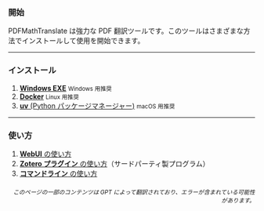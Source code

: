 ### 開始

PDFMathTranslate は強力な PDF 翻訳ツールです。このツールはさまざまな方法でインストールして使用を開始できます。

---

### インストール

1. [**Windows EXE**](./INSTALLATION_winexe.md) <small>Windows 用推奨</small>
2. [**Docker**](./INSTALLATION_docker.md) <small>Linux 用推奨</small>
3. [**uv** (Python パッケージマネージャー)](./INSTALLATION_uv.md) <small>macOS 用推奨</small>

---

### 使い方

1. [**WebUI** の使い方](./USAGE_webui.md)
2. [**Zotero プラグイン** の使い方](https://github.com/guaguastandup/zotero-pdf2zh)（サードパーティ製プログラム）
3. [**コマンドライン** の使い方](./USAGE_commandline.md)

<div align="right"> 
<h6><small>このページの一部のコンテンツは GPT によって翻訳されており、エラーが含まれている可能性があります。</small></h6>